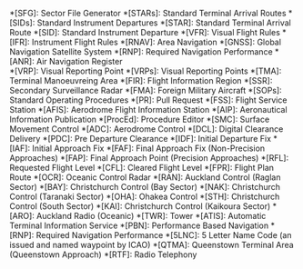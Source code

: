 *[SFG]: Sector File Generator 
*[STARs]: Standard Terminal Arrival Routes
*[SIDs]: Standard Instrument Departures
*[STAR]: Standard Terminal Arrival Route
*[SID]: Standard Instrument Departure
*[VFR]: Visual Flight Rules
*[IFR]: Instrument Flight Rules
*[RNAV]: Area Navigation
*[GNSS]: Global Navigation Satellite System
*[RNP]: Required Navigation Performance
*[ANR]: Air Navigation Register   
*[VRP]: Visual Reporting Point
*[VRPs]: Visual Reporting Points
*[TMA]: Terminal Manoeuvreing Area
*[FIR]: Flight Information Region
*[SSR]: Secondary Surveillance Radar
*[FMA]: Foreign Military Aircraft
*[SOPs]: Standard Operating Procedures
*[PR]: Pull Request
*[FSS]: Flight Service Station
*[AFIS]: Aerodrome Flight Information Station
*[AIP]: Aeronautical Information Publication
*[ProcEd]: Procedure Editor
*[SMC]: Surface Movement Control
*[ADC]: Aerodrome Control
*[DCL]: Digital Clearance Delivery
*[PDC]: Pre Departure Clearance 
*[IDF]: Initial Departure Fix
*[IAF]: Initial Approach Fix
*[FAF]: Final Approach Fix (Non-Precision Approaches)
*[FAP]: Final Approach Point (Precision Approaches)
*[RFL]: Requested Flight Level
*[CFL]: Cleared Flight Level
*[FPR]: Flight Plan Route
*[OCR]: Oceanic Control Radar
*[RAN]: Auckland Control (Raglan Sector)
*[BAY]: Christchurch Control (Bay Sector)
*[NAK]: Christchurch Control (Taranaki Sector)
*[OHA]: Ohakea Control
*[STH]: Christchurch Control (South Sector)
*[KAI]: Christchurch Control (Kaikoura Sector)
*[ARO]: Auckland Radio (Oceanic)
*[TWR]: Tower
*[ATIS]: Automatic Terminal Information Service
*[PBN]: Performance Based Navigation
*[RNP]: Required Navigation Performance
*[5LNC]: 5 Letter Name Code (an issued and named waypoint by ICAO)
*[QTMA]: Queenstown Terminal Area (Queenstown Approach)
*[RTF]: Radio Telephony
<!-- ADD Aerodrome Codes -->
